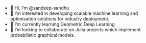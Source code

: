 - 👋 Hi, I’m @sandeep-sandhu
- 👀 I’m interested in developing scalable machine learning and optimisation solutions for industry deployment.
- 🌱 I’m currently learning Geometric Deep Learning
- 💞️ I’m looking to collaborate on Julia projects which implement probabilistic graphical models.

<!---
sandeep-sandhu/sandeep-sandhu is a ✨ special ✨ repository because its `README.md` (this file) appears on your GitHub profile.
You can click the Preview link to take a look at your changes.
--->
